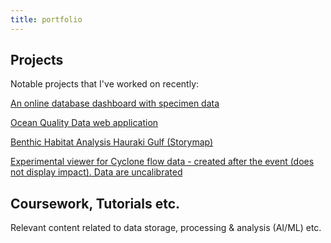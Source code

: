 ```yaml
---
title: portfolio
---
```


## Projects

Notable projects that I've worked on recently:

[An online database dashboard with specimen data](https://experience.arcgis.com/experience/bc4a9a2332294bb9ae7ee003fdf9c5ca/)

[Ocean Quality Data web application](https://data-niwa.opendata.arcgis.com/documents/7454241f76b74f8891e3c55b8a78045c)

[Benthic Habitat Analysis Hauraki Gulf (Storymap)](https://storymaps.arcgis.com/stories/7951d5b1fdfe4c3dae8498aaa6a9a687)

[Experimental viewer for Cyclone flow data - created after the event (does not display impact). Data are uncalibrated](https://topnetvisdemo.netlify.app/)

## Coursework, Tutorials etc.

Relevant content related to data storage, processing & analysis (AI/ML) etc.
